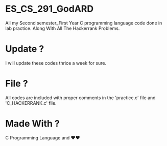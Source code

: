 # ES_CS_291_GodARD
All my Second semester_First Year C programming language code done in lab practice. Along With All The Hackerrank Problems.

# Update ?
I will update these codes thrice a week for sure.

# File ?
All codes are included with proper comments in the 'practice.c' file and 'C_HACKERRANK.c' file.

# Made With ?
C Programming Language and ❤️❤️
